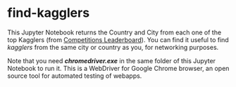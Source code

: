 # find-kagglers

This Jupyter Notebook returns the Country and City from each one of the top Kagglers (from [Competitions Leaderboard](https://www.kaggle.com/rankings)). You can find it useful to find *kagglers* from the same city or country as you, for networking purposes.

Note that you need ***chromedriver.exe*** in the same folder of this Jupyter Notebook to run it. This is a WebDriver for Google Chrome browser, an open source tool for automated testing of webapps.
